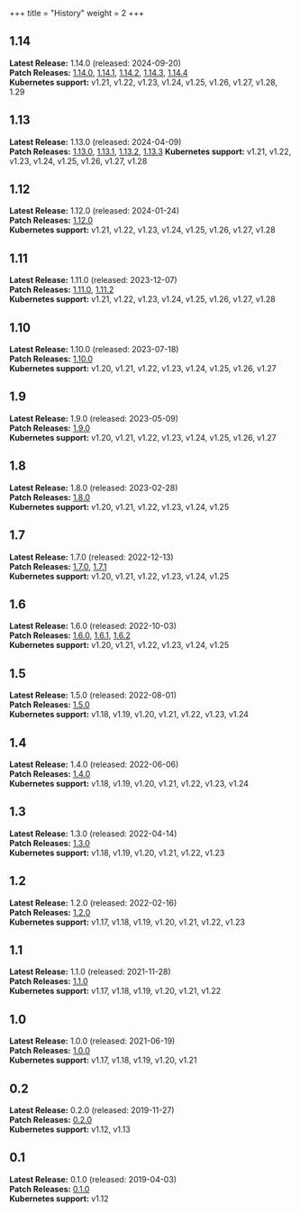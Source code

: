 +++
title = "History"
weight = 2
+++

## 1.14

**Latest Release:** 1.14.0 (released: 2024-09-20)\
**Patch Releases:** [1.14.0](../v1.14.0), [1.14.1](../v1.14.1), [1.14.2](../v1.14.2), [1.14.3](../v1.14.3), [1.14.4](../v1.14.4)\
**Kubernetes support:**  v1.21, v1.22, v1.23, v1.24, v1.25, v1.26, v1.27, v1.28, 1.29

## 1.13

**Latest Release:** 1.13.0 (released: 2024-04-09)\
**Patch Releases:** [1.13.0](../v1.13.0), [1.13.1](../v1.13.1), [1.13.2](../v1.13.2), [1.13.3](../v1.13.3) 
**Kubernetes support:**  v1.21, v1.22, v1.23, v1.24, v1.25, v1.26, v1.27, v1.28

## 1.12

**Latest Release:** 1.12.0 (released: 2024-01-24)\
**Patch Releases:** [1.12.0](../v1.12.0)\
**Kubernetes support:**  v1.21, v1.22, v1.23, v1.24, v1.25, v1.26, v1.27, v1.28


## 1.11

**Latest Release:** 1.11.0 (released: 2023-12-07)\
**Patch Releases:** [1.11.0](../v1.11.0)\, [1.11.2](../v1.11.2)\
**Kubernetes support:**  v1.21, v1.22, v1.23, v1.24, v1.25, v1.26, v1.27, v1.28


## 1.10

**Latest Release:** 1.10.0 (released: 2023-07-18)\
**Patch Releases:** [1.10.0](../v1.10.0)\
**Kubernetes support:**  v1.20, v1.21, v1.22, v1.23, v1.24, v1.25, v1.26, v1.27

## 1.9

**Latest Release:** 1.9.0 (released: 2023-05-09)\
**Patch Releases:** [1.9.0](../v1.9.0)\
**Kubernetes support:**  v1.20, v1.21, v1.22, v1.23, v1.24, v1.25, v1.26, v1.27

## 1.8

**Latest Release:** 1.8.0 (released: 2023-02-28)\
**Patch Releases:** [1.8.0](../v1.8.0)\
**Kubernetes support:**  v1.20, v1.21, v1.22, v1.23, v1.24, v1.25

## 1.7

**Latest Release:** 1.7.0 (released: 2022-12-13)\
**Patch Releases:** [1.7.0](../v1.7.0), [1.7.1](../v1.7.1)\
**Kubernetes support:**  v1.20, v1.21, v1.22, v1.23, v1.24, v1.25

## 1.6

**Latest Release:** 1.6.0 (released: 2022-10-03)\
**Patch Releases:** [1.6.0](../v1.6.0), [1.6.1](../v1.6.1),  [1.6.2](../v1.6.2)\
**Kubernetes support:**  v1.20, v1.21, v1.22, v1.23, v1.24, v1.25

## 1.5

**Latest Release:** 1.5.0 (released: 2022-08-01)\
**Patch Releases:** [1.5.0](../v1.5.0)\
**Kubernetes support:**  v1.18, v1.19, v1.20, v1.21, v1.22, v1.23, v1.24

## 1.4

**Latest Release:** 1.4.0 (released: 2022-06-06)\
**Patch Releases:** [1.4.0](../v1.4.0)\
**Kubernetes support:**  v1.18, v1.19, v1.20, v1.21, v1.22, v1.23, v1.24


## 1.3

**Latest Release:** 1.3.0 (released: 2022-04-14)\
**Patch Releases:** [1.3.0](../v1.3.0)\
**Kubernetes support:**  v1.18, v1.19, v1.20, v1.21, v1.22, v1.23

## 1.2

**Latest Release:** 1.2.0 (released: 2022-02-16)\
**Patch Releases:** [1.2.0](../v1.2.0)\
**Kubernetes support:**  v1.17, v1.18, v1.19, v1.20, v1.21, v1.22, v1.23

## 1.1

**Latest Release:** 1.1.0 (released: 2021-11-28)\
**Patch Releases:** [1.1.0](../v1.1.0)\
**Kubernetes support:**  v1.17, v1.18, v1.19, v1.20, v1.21, v1.22

## 1.0

**Latest Release:** 1.0.0 (released: 2021-06-19)\
**Patch Releases:** [1.0.0](../v1.0.0)\
**Kubernetes support:**  v1.17, v1.18, v1.19, v1.20, v1.21

## 0.2

**Latest Release:** 0.2.0 (released: 2019-11-27)\
**Patch Releases:** [0.2.0](../v0.2.0)\
**Kubernetes support:**  v1.12, v1.13

## 0.1

**Latest Release:** 0.1.0 (released: 2019-04-03)\
**Patch Releases:** [0.1.0](../v0.1.0)\
**Kubernetes support:**  v1.12